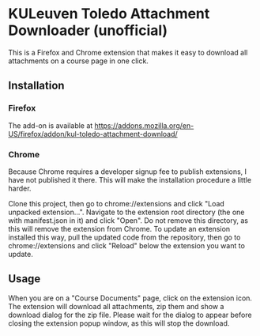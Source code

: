 # KULeuven Toledo Attachment Downloader (unofficial)

This is a Firefox and Chrome extension that makes it easy to download all attachments on a course page in one click.

## Installation
### Firefox
The add-on is available at https://addons.mozilla.org/en-US/firefox/addon/kul-toledo-attachment-download/

### Chrome
Because Chrome requires a developer signup fee to publish extensions, I have not published it there. This will make the
installation procedure a little harder.

Clone this project, then go to chrome://extensions and click "Load unpacked extension...". Navigate to the extension root directory
(the one with manifest.json in it) and click "Open". Do not remove this directory, as this will remove the extension from Chrome.
To update an extension installed this way, pull the updated code from the repository, then go to chrome://extensions and click "Reload"
below the extension you want to update.

## Usage
When you are on a "Course Documents" page, click on the extension icon. The extension will download all attachments,
zip them and show a download dialog for the zip file. Please wait for the dialog to appear before closing the
extension popup window, as this will stop the download.
